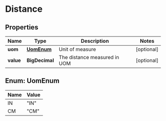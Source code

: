

# Distance


## Properties

| Name | Type | Description | Notes |
|------------ | ------------- | ------------- | -------------|
|**uom** | [**UomEnum**](#UomEnum) | Unit of measure |  [optional] |
|**value** | **BigDecimal** | The distance measured in UOM |  [optional] |



## Enum: UomEnum

| Name | Value |
|---- | -----|
| IN | &quot;IN&quot; |
| CM | &quot;CM&quot; |



